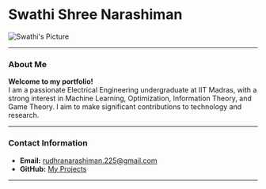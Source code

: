 # Swathi Shree Narashiman

![Swathi's Picture](my_picture.jpg)

---

### About Me

**Welcome to my portfolio!**  
I am a passionate Electrical Engineering undergraduate at IIT Madras, with a strong interest in Machine Learning, Optimization, Information Theory, and Game Theory. I aim to make significant contributions to technology and research.  

---

### Contact Information

- **Email:** [rudhranarashiman.225@gmail.com](mailto:rudhranarashiman.225@gmail.com)
- **GitHub:** [My Projects](https://YourGitHubusername.github.io)

---
